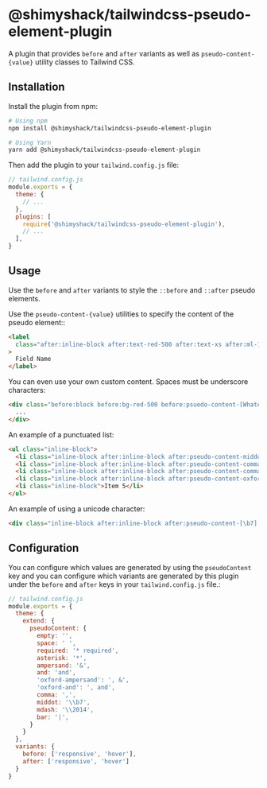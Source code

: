 # @shimyshack/tailwindcss-pseudo-element-plugin

A plugin that provides `before` and `after` variants as well as `pseudo-content-{value}` utility classes to Tailwind CSS.


## Installation

Install the plugin from npm:

```sh
# Using npm
npm install @shimyshack/tailwindcss-pseudo-element-plugin

# Using Yarn
yarn add @shimyshack/tailwindcss-pseudo-element-plugin
```

Then add the plugin to your `tailwind.config.js` file:

```js
// tailwind.config.js
module.exports = {
  theme: {
    // ...
  },
  plugins: [
    require('@shimyshack/tailwindcss-pseudo-element-plugin'),
    // ...
  ],
}
```

## Usage

Use the `before` and `after` variants to style the `::before` and `::after` pseudo elements.

Use the `pseudo-content-{value}` utilities to specify the content of the pseudo element::

```html
<label
  class="after:inline-block after:text-red-500 after:text-xs after:ml-1 after:font-bold after:pseudo-content-asterisk xl:after:pseudo-content-required"
>
  Field Name
</label>
```

You can even use your own custom content. Spaces must be underscore characters:

```html
<div class="before:block before:bg-red-500 before:psuedo-content-[Whatever_you_want_to_say]">
  ...
</div>
```

An example of a punctuated list:

```html
<ul class="inline-block">
  <li class="inline-block after:inline-block after:pseudo-content-middot after:mx-1">Item 1</li>
  <li class="inline-block after:inline-block after:pseudo-content-comma after:mr-1">Item 2</li>
  <li class="inline-block after:inline-block after:pseudo-content-comma after:mr-1">Item 3</li>
  <li class="inline-block after:inline-block after:pseudo-content-oxford-ampersand after:mr-1">Item 4</li>
  <li class="inline-block">Item 5</li>
</ul>
```

An example of using a unicode character:

```html
<div class="inline-block after:inline-block after:pseudo-content-[\b7] after:mx-1">...</div>
```

## Configuration

You can configure which values are generated by using the `pseudoContent` key and you can configure which variants are generated by this plugin under the `before` and `after` keys in your `tailwind.config.js` file.:

```js
// tailwind.config.js
module.exports = {
  theme: {
    extend: {
      pseudoContent: {
        empty: '',
        space: ' ',
        required: '* required',
        asterisk: '*',
        ampersand: '&',
        and: 'and',
        'oxford-ampersand': ', &',
        'oxford-and': ', and',
        comma: ',',
        middot: '\\b7',
        mdash: '\\2014',
        bar: '|',
      }
    }
  },
  variants: {
    before: ['responsive', 'hover'],
    after: ['responsive', 'hover']
  }
}
```